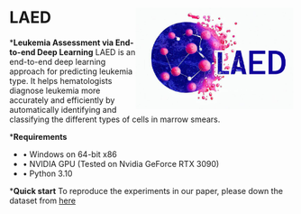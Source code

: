 LAED <img src="https://github.com/ZhangChenLab/LAED/blob/main/README/OIG.png?raw=true" width="280px" align="right" />
===========
***Leukemia Assessment via End-to-end Deep Learning** 
LAED is an end-to-end deep learning approach for predicting leukemia type. It helps hematologists diagnose leukemia more accurately and efficiently by automatically identifying and classifying the different types of cells in marrow smears.

***Requirements** 
* • Windows on 64-bit x86 
* • NVIDIA GPU (Tested on Nvidia GeForce RTX 3090)
* • Python 3.10 

***Quick start** 
To reproduce the experiments in our paper, please down the dataset from [here]([https://figshare.com/articles/dataset/single_cell_dataset/19787371])
